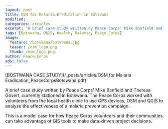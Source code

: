 ```yaml
---
layout: post
title: OSM for Malaria Eradication in Botswana  
modified:
categories: articles
excerpt: "A brief case study written by Peace Corps' Mike Banfield and Theresa Govert, currently working in Botswana."
tags: [Botswana, QGIS, Health, Malaria, Peace Corps]
image:
  feature: /botswana/botswana.jpg
  teaser: /osm_logo.png
  thumb: /osm_logo.png
author: Peace_Corps
ads: false  
---
```


[BOSTWANA CASE STUDY](/_posts/articles/OSM for Malaria Eradication_PeaceCorpsBotswana.pdf)

A brief case study written by Peace Corps' Mike Banfield and Theresa Govert, currently stationed in Botswana. The Peace Corps worked with volunteers from the local health clinic to use GPS devices, OSM and QGIS to analyze the effectiveness of a malaria prevention campaign. 

This is a model case for how Peace Corps volunteers and their communities can take advantage of GIS tools to make data-driven project decisions.

